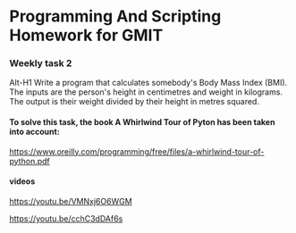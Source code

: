 # Programming And Scripting Homework for GMIT

### Weekly task 2
Alt-H1 Write a program that calculates somebody's Body Mass Index (BMI). The inputs are the person's height in centimetres and weight in kilograms. The output is their weight divided by their height in metres squared.

#### To solve this task, the book A Whirlwind Tour of Pyton has been taken into account:

https://www.oreilly.com/programming/free/files/a-whirlwind-tour-of-python.pdf

#### videos

https://youtu.be/VMNxj6O6WGM

https://youtu.be/cchC3dDAf6s
